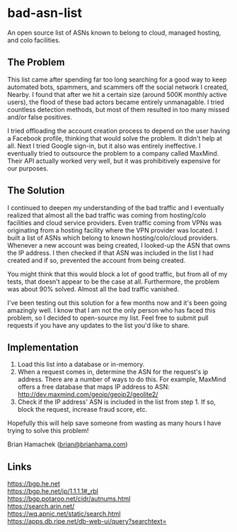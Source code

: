 # bad-asn-list
An open source list of ASNs known to belong to cloud, managed hosting, and colo facilities.

## The Problem

This list came after spending far too long searching for a good way to keep automated bots, spammers, and scammers off the social network I created, Nearby. I found that after we hit a certain size (around 500K monthly active users), the flood of these bad actors became entirely unmanagable. I tried countless detection methods, but most of them resulted in too many missed and/or false positives. 

I tried offloading the account creation process to depend on the user having a Facebook profile, thinking that would solve the problem. It didn't help at all. Next I tried Google sign-in, but it also was entirely ineffective. I eventually tried to outsource the problem to a company called MaxMind. Their API actually worked very well, but it was prohibitively expensive for our purposes. 

## The Solution

I continued to deepen my understanding of the bad traffic and I eventually realized that almost all the bad traffic was coming from hosting/colo facilities and cloud service providers. Even traffic coming from VPNs was originating from a hosting facility where the VPN provider was located. I built a list of ASNs which belong to known hosting/colo/cloud providers. Whenever a new account was being created, I looked-up the ASN that owns the IP address. I then checked if that ASN was included in the list I had created and if so, prevented the account from being created.

You might think that this would block a lot of good traffic, but from all of my tests, that doesn't appear to be the case at all. Furthermore, the problem was about 90% solved.  Almost all the bad traffic vanished.

I've been testing out this solution for a few months now and it's been going amazingly well. I know that I am not the only person who has faced this problem, so I decided to open-source my list. Feel free to submit pull requests if you have any updates to the list you'd like to share.

## Implementation

1. Load this list into a database or in-memory.
2. When a request comes in, determine the ASN for the request's ip address. There are a number of ways to do this. For example, MaxMind offers a free database that maps IP address to ASN: http://dev.maxmind.com/geoip/geoip2/geolite2/
3. Check if the IP address' ASN is included in the list from step 1.  If so, block the request, increase fraud score, etc.

Hopefully this will help save someone from wasting as many hours I have trying to solve this problem!

Brian Hamachek (brian@brianhama.com)

## Links
https://bgp.he.net  
https://bgp.he.net/ip/1.1.1.1#_rbl  
https://bgp.potaroo.net/cidr/autnums.html  
https://search.arin.net/  
https://wq.apnic.net/static/search.html  
https://apps.db.ripe.net/db-web-ui/query?searchtext=  
